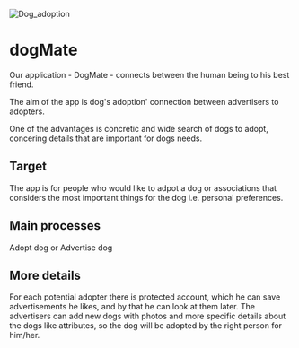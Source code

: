 ![Dog_adoption](https://dogfriendlysanantonio.com/wp-content/uploads/2020/06/dog-adoption-san-antonio-image-1024x768.png)

# dogMate

Our application - DogMate - connects between the human being to his best friend.

The aim of the app is dog's adoption' connection between advertisers to adopters.

One of the advantages is concretic and wide search of dogs to adopt, concering details that are important for dogs needs.

## Target
The app is for people who would like to adpot a dog or associations that considers the most important things for the dog i.e. personal preferences.

## Main processes
Adopt dog or Advertise dog

## More details
For each potential adopter there is protected account, which he can save advertisements he likes, and by that he can look at them later.
The advertisers can add new dogs with photos and more specific details about the dogs like attributes, so the dog will be adopted by the right person for him/her.

